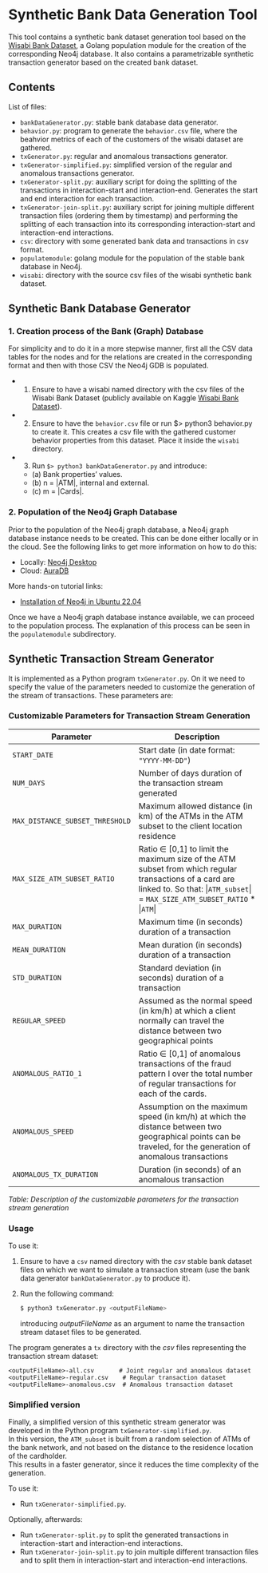 # Synthetic Bank Data Generation Tool

This tool contains a synthetic bank dataset generation tool based on the [Wisabi Bank Dataset](https://www.kaggle.com/datasets/obinnaiheanachor/wisabi-bank-dataset?resource=download), a Golang population module for the creation of the corresponding Neo4j database. It also contains a parametrizable synthetic transaction generator based on the created bank dataset.

## Contents

List of files:

- `bankDataGenerator.py`: stable bank database data generator.
- `behavior.py`: program to generate the `behavior.csv` file, where the beahvior metrics of each of the
customers of the wisabi dataset are gathered.
- `txGenerator.py`: regular and anomalous transactions generator.
- `txGenerator-simplified.py`: simplified version of the regular and anomalous transactions generator.
- `txGenerator-split.py`: auxiliary script for doing the splitting of the transactions in interaction-start and interaction-end. Generates the start and end interaction for each transaction.
- `txGenerator-join-split.py`: auxiliary script for joining multiple different transaction files (ordering them by timestamp) and performing the splitting of each transaction into its corresponding interaction-start and interaction-end interactions.
- `csv`: directory with some generated bank data and transactions in csv format.
- `populatemodule`: golang module for the population of the stable bank database in Neo4j.
- `wisabi`: directory with the source csv files of the wisabi synthetic bank dataset.

## Synthetic Bank Database Generator

### 1. Creation process of the Bank (Graph) Database

For simplicity and to do it in a more stepwise manner, first all the CSV data tables for the nodes and for the relations are created in the corresponding format and then with those CSV the Neo4j GDB is populated. 

- 1. Ensure to have a wisabi named directory with the csv files of the Wisabi Bank
Dataset (publicly available on Kaggle [Wisabi Bank Dataset](https://www.kaggle.com/datasets/obinnaiheanachor/wisabi-bank-dataset?resource=download)).

- 2. Ensure to have the `behavior.csv` file or run $> python3 behavior.py to create
it. This creates a csv file with the gathered customer behavior properties from this
dataset. Place it inside the `wisabi` directory.

- 3. Run `$> python3 bankDataGenerator.py` and introduce:
   - (a) Bank properties’ values.
   - (b) n = |ATM|, internal and external.
   - (c) m = |Cards|.

### 2. Population of the Neo4j Graph Database

Prior to the population of the Neo4j graph database, a Neo4j graph database instance needs to be
created. This can be done either locally or in the cloud. See the following links to get more information on how to do this:

- Locally: [Neo4j Desktop](https://neo4j.com/docs/desktop-manual/current/)
- Cloud: [AuraDB](https://neo4j.com/cloud/platform/aura-graph-database/?ref=developer-guides)

More hands-on tutorial links:
- [Installation of Neo4j in Ubuntu 22.04](https://www.virtono.com/community/tutorial-how-to/how-to-install-neo4j-on-ubuntu-22-04/ )

Once we have a Neo4j graph database instance available, we can proceed to the population process. The explanation of this process can be seen in the `populatemodule` subdirectory.

## Synthetic Transaction Stream Generator

It is implemented as a Python program `txGenerator.py`. On it we need to specify the value of the parameters needed to customize the generation of the stream of transactions. 
These parameters are:

### Customizable Parameters for Transaction Stream Generation

| **Parameter**                          | **Description** |
|----------------------------------------|----------------------------------------------------------------------------------------------------------------------------------|
| `START_DATE`                           | Start date (in date format: `"YYYY-MM-DD"`) |
| `NUM_DAYS`                             | Number of days duration of the transaction stream generated |
| `MAX_DISTANCE_SUBSET_THRESHOLD`        | Maximum allowed distance (in km) of the ATMs in the ATM subset to the client location residence |
| `MAX_SIZE_ATM_SUBSET_RATIO`            | Ratio ∈ [0,1] to limit the maximum size of the ATM subset from which regular transactions of a card are linked to. So that:  \|`ATM_subset`\| = `MAX_SIZE_ATM_SUBSET_RATIO` * \|`ATM`\| |
| `MAX_DURATION`                         | Maximum time (in seconds) duration of a transaction |
| `MEAN_DURATION`                        | Mean duration (in seconds) duration of a transaction |
| `STD_DURATION`                         | Standard deviation (in seconds) duration of a transaction |
| `REGULAR_SPEED`                        | Assumed as the normal speed (in km/h) at which a client normally can travel the distance between two geographical points |
| `ANOMALOUS_RATIO_1`                    | Ratio ∈ [0,1] of anomalous transactions of the fraud pattern I over the total number of regular transactions for each of the cards. |
| `ANOMALOUS_SPEED`                      | Assumption on the maximum speed (in km/h) at which the distance between two geographical points can be traveled, for the generation of anomalous transactions |
| `ANOMALOUS_TX_DURATION`                | Duration (in seconds) of an anomalous transaction |

*Table: Description of the customizable parameters for the transaction stream generation*

### Usage

To use it:

1. Ensure to have a `csv` named directory with the *csv* stable bank dataset files on which we want to simulate a transaction stream (use the bank data generator `bankDataGenerator.py` to produce it).
2. Run the following command:

   ```bash
   $ python3 txGenerator.py <outputFileName>
   ```
   introducing *outputFileName* as an argument to name the transaction stream dataset files to be generated.

The program generates a `tx` directory with the *csv* files representing the transaction stream dataset:

```
<outputFileName>-all.csv       # Joint regular and anomalous dataset
<outputFileName>-regular.csv    # Regular transaction dataset
<outputFileName>-anomalous.csv  # Anomalous transaction dataset
```

### Simplified version

Finally, a simplified version of this synthetic stream generator was developed in the Python program `txGenerator-simplified.py`.  
In this version, the `ATM_subset` is built from a random selection of ATMs of the bank network, and not based on the distance to the residence location of the cardholder.  
This results in a faster generator, since it reduces the time complexity of the generation.

To use it:
- Run `txGenerator-simplified.py`.

Optionally, afterwards:
- Run `txGenerator-split.py` to split the generated transactions in interaction-start and interaction-end interactions.
- Run `txGenerator-join-split.py` to join multiple different transaction files and to split them in interaction-start and interaction-end interactions.  

